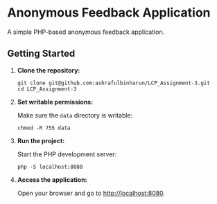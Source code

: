 # Anonymous Feedback Application

A simple PHP-based anonymous feedback application.

## Getting Started

1. **Clone the repository:**

    ```shell
    git clone git@github.com:ashrafulbinharun/LCP_Assignment-3.git
    cd LCP_Assignment-3
    ```

2. **Set writable permissions:**

    Make sure the `data` directory is writable:

    ```shell
    chmod -R 755 data
    ```

3. **Run the project:**

    Start the PHP development server:

    ```shell
    php -S localhost:8080
    ```

4. **Access the application:**

    Open your browser and go to [http://localhost:8080](http://localhost:8080).
